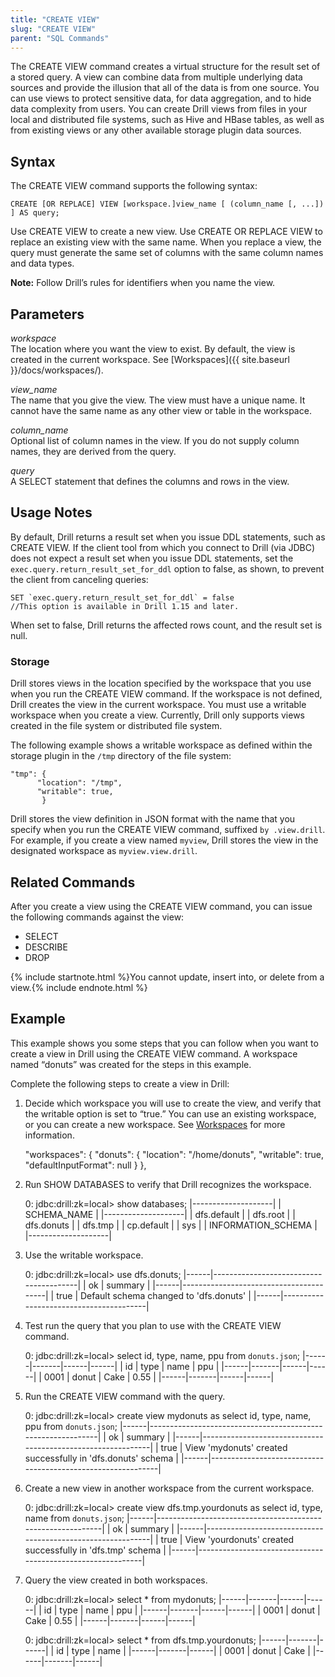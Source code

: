 ```yaml
---
title: "CREATE VIEW"
slug: "CREATE VIEW"
parent: "SQL Commands"
---
```

The CREATE VIEW command creates a virtual structure for the result set of a
stored query. A view can combine data from multiple underlying data sources
and provide the illusion that all of the data is from one source. You can use
views to protect sensitive data, for data aggregation, and to hide data
complexity from users. You can create Drill views from files in your local and
distributed file systems, such as Hive and HBase tables, as well as from
existing views or any other available storage plugin data sources.

## Syntax

The CREATE VIEW command supports the following syntax:

    CREATE [OR REPLACE] VIEW [workspace.]view_name [ (column_name [, ...]) ] AS query;

Use CREATE VIEW to create a new view. Use CREATE OR REPLACE VIEW to replace an
existing view with the same name. When you replace a view, the query must
generate the same set of columns with the same column names and data types.

**Note:** Follow Drill’s rules for identifiers when you name the view. 

## Parameters

_workspace_  
The location where you want the view to exist. By default, the view is created
in the current workspace. See
[Workspaces]({{ site.baseurl }}/docs/workspaces/).

_view_name_  
The name that you give the view. The view must have a unique name. It cannot
have the same name as any other view or table in the workspace.

_column_name_  
Optional list of column names in the view. If you do not supply column names,
they are derived from the query.

_query_  
A SELECT statement that defines the columns and rows in the view.

## Usage Notes  

By default, Drill returns a result set when you issue DDL statements, such as CREATE VIEW. If the client tool from which you connect to Drill (via JDBC) does not expect a result set when you issue DDL statements, set the `exec.query.return_result_set_for_ddl` option to false, as shown, to prevent the client from canceling queries:  

	SET `exec.query.return_result_set_for_ddl` = false  
	//This option is available in Drill 1.15 and later.   

When set to false, Drill returns the affected rows count, and the result set is null.

### Storage

Drill stores views in the location specified by the workspace that you use
when you run the CREATE VIEW command. If the workspace is not defined, Drill
creates the view in the current workspace. You must use a writable workspace
when you create a view. Currently, Drill only supports views created in the
file system or distributed file system.

The following example shows a writable workspace as defined within the storage
plugin in the `/tmp` directory of the file system:

    "tmp": {
          "location": "/tmp",
          "writable": true,
           }

Drill stores the view definition in JSON format with the name that you specify
when you run the CREATE VIEW command, suffixed `by .view.drill`. For example,
if you create a view named `myview`, Drill stores the view in the designated
workspace as `myview.view.drill`.

  
## Related Commands

After you create a view using the CREATE VIEW command, you can issue the
following commands against the view:

  * SELECT 
  * DESCRIBE 
  * DROP 

{% include startnote.html %}You cannot update, insert into, or delete from a view.{% include endnote.html %}

## Example

This example shows you some steps that you can follow when you want to create
a view in Drill using the CREATE VIEW command. A workspace named “donuts” was
created for the steps in this example.

Complete the following steps to create a view in Drill:

  1. Decide which workspace you will use to create the view, and verify that the writable option is set to “true.” You can use an existing workspace, or you can create a new workspace. See [Workspaces]({{site.baseurl}}/docs/workspaces/) for more information.  
  
        "workspaces": {
           "donuts": {
             "location": "/home/donuts",
             "writable": true,
             "defaultInputFormat": null
           }
         },

  2. Run SHOW DATABASES to verify that Drill recognizes the workspace.  

        0: jdbc:drill:zk=local> show databases;
        |--------------------|
        | SCHEMA_NAME        |
        |--------------------|
        | dfs.default        |
        | dfs.root           |
        | dfs.donuts         |
        | dfs.tmp            |
        | cp.default         |
        | sys                |
        | INFORMATION_SCHEMA |
        |--------------------|

  3. Use the writable workspace.  

        0: jdbc:drill:zk=local> use dfs.donuts;
        |------|----------------------------------------|
        | ok   | summary                                |
        |------|----------------------------------------|
        | true | Default schema changed to 'dfs.donuts' |
        |------|----------------------------------------|

  4. Test run the query that you plan to use with the CREATE VIEW command.  

        0: jdbc:drill:zk=local> select id, type, name, ppu from `donuts.json`;
        |------|-------|------|------|
        | id   | type  | name | ppu  |
        |------|-------|------|------|
        | 0001 | donut | Cake | 0.55 |
        |------|-------|------|------|

  5. Run the CREATE VIEW command with the query.  

        0: jdbc:drill:zk=local> create view mydonuts as select id, type, name, ppu from `donuts.json`;
        |------|-------------------------------------------------------------|
        | ok   | summary                                                     |
        |------|-------------------------------------------------------------|
        | true | View 'mydonuts' created successfully in 'dfs.donuts' schema |
        |------|-------------------------------------------------------------|

  6. Create a new view in another workspace from the current workspace.  

        0: jdbc:drill:zk=local> create view dfs.tmp.yourdonuts as select id, type, name from `donuts.json`;
        |------|------------------------------------------------------------|
        | ok   | summary                                                    |
        |------|------------------------------------------------------------|
        | true | View 'yourdonuts' created successfully in 'dfs.tmp' schema |
        |------|------------------------------------------------------------|

  7. Query the view created in both workspaces.

        0: jdbc:drill:zk=local> select * from mydonuts;
        |------|-------|------|------|
        | id   | type  | name | ppu  |
        |------|-------|------|------|
        | 0001 | donut | Cake | 0.55 |
        |------|-------|------|------|
         
         
        0: jdbc:drill:zk=local> select * from dfs.tmp.yourdonuts;
        |------|-------|------|
        | id   | type  | name |
        |------|-------|------|
        | 0001 | donut | Cake |
        |------|-------|------|

